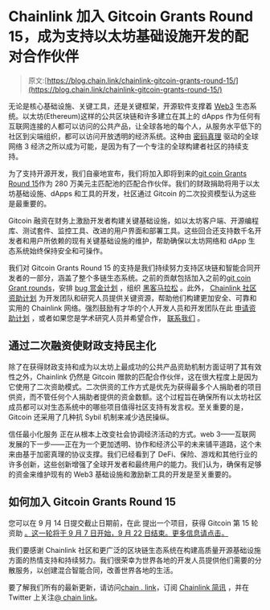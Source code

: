# Chainlink 加入 Gitcoin Grants Round 15，成为支持以太坊基础设施开发的配对合作伙伴

> 原文:[https://blog.chain.link/chainlink-gitcoin-grants-round-15/](https://blog.chain.link/chainlink-gitcoin-grants-round-15/)

无论是核心基础设施、关键工具，还是关键框架，开源软件支撑着 [Web3](https://chain.link/education/web3) 生态系统。以太坊(Ethereum)这样的公共区块链和许多建立在其上的 dApps 作为任何有互联网连接的人都可以访问的公共产品，让全球各地的每个人，从服务水平低下的社区到尖端组织，都可以访问开放透明的经济系统。这种由 [密码真理](https://blog.chain.link/what-is-cryptographic-truth/) 驱动的全球网络 3 经济之所以成为可能，是因为有了一个专注的全球构建者社区的持续支持。

为了支持开源开发，我们自豪地宣布，我们将加入即将到来的[git coin Grants Round 15](https://gitcoin.co/grants/)作为 280 万美元主匹配池的匹配合作伙伴。我们的财政捐助将用于以太坊基础设施、dApps 和工具的开发，社区通过 Gitcoin 的二次投资模型认为这些是最重要的。

Gitcoin 融资在财务上激励开发者构建关键基础设施，如以太坊客户端、开源编程库、测试套件、监控工具、改进的用户界面和部署工具。这些回合还支持数千名开发者和用户所依赖的现有关键基础设施的维护，帮助确保以太坊网络和 dApp 生态系统始终保持安全和可操作。

我们对 Gitcoin Grants Round 15 的支持是我们持续努力支持区块链和智能合同开发者的一部分，涵盖了整个多链生态系统。之前的贡献包括加入之前的[git coin Grant rounds](https://blog.chain.link/chainlink-gitcoin-grants-round-14/)，安排 [bug 赏金计划](https://blog.chain.link/expanding-the-chainlink-bug-bounty-program-to-immunefi/) ，组织 [黑客马拉松](https://chain.link/hackathon) 。此外， [Chainlink 社区资助计划](https://blog.chain.link/introducing-the-chainlink-community-grant-program/) 为开发团队和研究人员提供关键资源，帮助他们构建更加安全、可靠和实用的 Chainlink 网络。强烈鼓励有才华的个人开发人员和开发团队在此 [申请资助计划](https://chainlinkgrants.typeform.com/to/efEbsq) ，或者如果您是学术研究人员并希望合作， [联系我们](/cdn-cgi/l/email-protection#82f0e7f1e7e3f0e1eac2e1eae3ebeceeebece9eee3e0f1ace1edef) 。

## 通过二次融资使财政支持民主化

除了在获得财政支持和成为以太坊上最成功的公共产品资助机制方面证明了其有效性之外，Chainlink 仍然是 Gitcoin 赠款的匹配合作伙伴，这在很大程度上是因为它使用了二次资助模式。二次供资的工作方式是优先为获得最多个人捐助者的项目供资，而不管任何个人捐助者提供的资金数额。这个过程旨在确保所有以太坊社区成员都可以对生态系统中的哪些项目值得社区支持有发言权。至关重要的是，Gitcoin 还采用了几种抗 Sybil 机制来减少选民操纵。

信任最小化服务 正在从根本上改变社会协调经济活动的方式。web 3——互联网发展的下一步——正在为一个更加透明、协作和经济公平的未来铺平道路，这个未来由基于加密真理的协议支撑。我们已经看到了 DeFi、保险、游戏和其他行业的许多创新，这些创新增强了全球开发者和最终用户的能力。我们认为，确保有足够的资金来维护现有的 Web3 基础设施和激励新工具的开发是至关重要的。

## 如何加入 Gitcoin Grants Round 15

您可以在 9 月 14 日提交截止日期前，在此 提出一个项目，获得 Gitcoin 第 15 轮资助 [。这一轮将于 9 月 7 日开始，9 月 22 日结束。更多信息请点击](https://gitcoin.co/grants/new)[。](https://gitcoin.co/blog/level-up-your-grant-for-gr15/)

我们要感谢 Chainlink 社区和更广泛的区块链生态系统在构建高质量开源基础设施方面的热情支持和持续努力。我们很荣幸为世界各地的开发人员提供他们需要的分散服务，以创建混合智能合同，改善世界各地的生活。

要了解我们所有的最新更新，请访问[chain . link](https://chain.link/)，订阅 [Chainlink 简讯](https://chn.lk/newsletter) ，并在 Twitter 上关注[@ chain link](https://www.twitter.com/chainlink)。